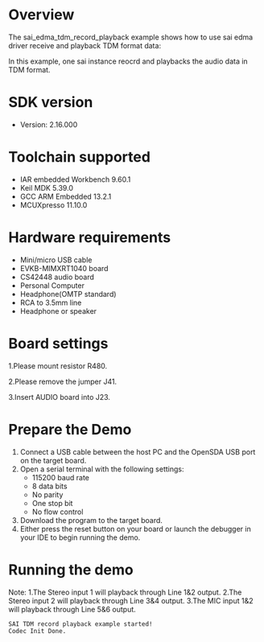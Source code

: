 Overview
========
The sai_edma_tdm_record_playback example shows how to use sai edma driver receive and playback TDM format data:

In this example, one sai instance reocrd and playbacks the audio data in TDM format.

SDK version
===========
- Version: 2.16.000

Toolchain supported
===================
- IAR embedded Workbench  9.60.1
- Keil MDK  5.39.0
- GCC ARM Embedded  13.2.1
- MCUXpresso  11.10.0

Hardware requirements
=====================
- Mini/micro USB cable
- EVKB-MIMXRT1040 board
- CS42448 audio board
- Personal Computer
- Headphone(OMTP standard)
- RCA to 3.5mm line
- Headphone or speaker

Board settings
==============
1.Please mount resistor R480.

2.Please remove the jumper J41.

3.Insert AUDIO board into J23.

Prepare the Demo
================
1.  Connect a USB cable between the host PC and the OpenSDA USB port on the target board.
2.  Open a serial terminal with the following settings:
    - 115200 baud rate
    - 8 data bits
    - No parity
    - One stop bit
    - No flow control
3.  Download the program to the target board.
4.  Either press the reset button on your board or launch the debugger in your IDE to begin running the demo.

Running the demo
================
Note:
1.The Stereo input 1 will playback through Line 1&2 output.
2.The Stereo input 2 will playback through Line 3&4 output.
3.The MIC input 1&2 will playback through Line 5&6 output.

~~~~~~~~~~~~~~~~~~~
SAI TDM record playback example started!
Codec Init Done.
~~~~~~~~~~~~~~~~~~~
